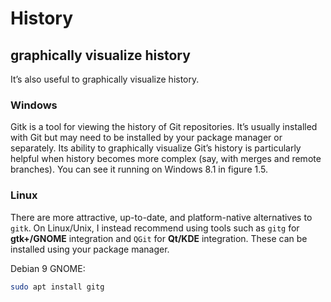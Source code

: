 # History

## graphically visualize history

It’s also useful to graphically visualize history.

### Windows

Gitk is a tool for viewing the history of Git repositories. It’s usually installed with Git but may need to be installed by your package manager or separately. Its ability to graphically visualize Git’s history is particularly helpful when history becomes more complex (say, with merges and remote
branches). You can see it running on Windows 8.1 in figure 1.5.

### Linux

There are more attractive, up-to-date, and platform-native alternatives to `gitk`. On Linux/Unix, I instead recommend using tools such as `gitg` for **gtk+/GNOME** integration and `QGit` for **Qt/KDE** integration. These can be installed using your package manager.

Debian 9 GNOME:

```bash
sudo apt install gitg
```







